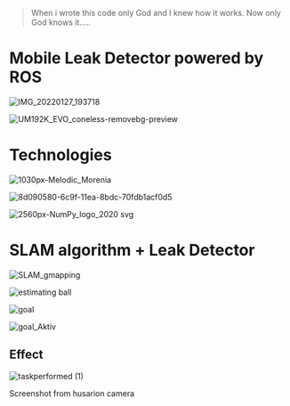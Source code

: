 > When i wrote this code only God and I knew how it works.
> Now only God knows it.....

# Mobile Leak Detector powered by ROS


![IMG_20220127_193718](https://user-images.githubusercontent.com/58272568/161957126-bc7f56c8-b679-41e2-a183-a9b51d06206b.jpg)




![UM192K_EVO_coneless-removebg-preview](https://user-images.githubusercontent.com/58272568/161957364-722cc56d-ba56-4027-987a-fe88961aaa69.png)




# Technologies




![1030px-Melodic_Morenia](https://user-images.githubusercontent.com/58272568/161957463-706ff64c-5359-4e67-9e93-852e2e7e797b.png)

![8d090580-6c9f-11ea-8bdc-70fdb1acf0d5](https://user-images.githubusercontent.com/58272568/161957515-23ae4fbd-4c7f-4267-a11c-499c965d3a5b.png)



![2560px-NumPy_logo_2020 svg](https://user-images.githubusercontent.com/58272568/161957881-aac1b3dc-5da6-4b59-8ba5-e4a280a60e33.png)





# SLAM algorithm + Leak Detector


![SLAM_gmapping](https://user-images.githubusercontent.com/58272568/161959705-8842a14d-542a-4da0-b825-c1698e1510ac.png)



![estimating ball](https://user-images.githubusercontent.com/58272568/161959725-6cf23717-fe9d-4d5e-aa57-5dd56856672d.png)


![goal](https://user-images.githubusercontent.com/58272568/161959746-474e6219-6da2-4d05-92e2-1bd71e9b34d2.png)

![goal_Aktiv](https://user-images.githubusercontent.com/58272568/161959766-56036456-c914-44ae-9a95-7872324fd888.png)


## Effect

![taskperformed (1)](https://user-images.githubusercontent.com/58272568/161960605-43be82d4-7918-4239-8aaa-668c0f6f68e2.png)


Screenshot from husarion camera
